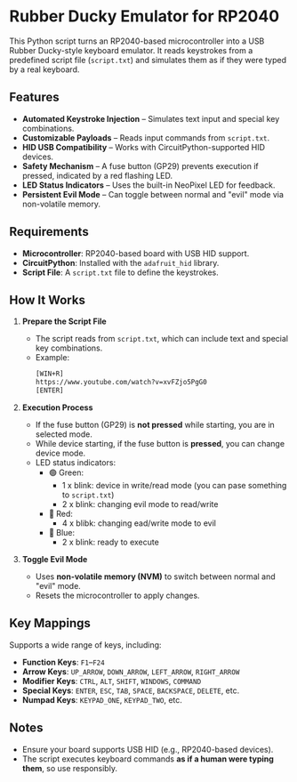 # Rubber Ducky Emulator for RP2040  

This Python script turns an RP2040-based microcontroller into a USB Rubber Ducky-style keyboard emulator. It reads keystrokes from a predefined script file (`script.txt`) and simulates them as if they were typed by a real keyboard.  

## Features  

- **Automated Keystroke Injection** – Simulates text input and special key combinations.  
- **Customizable Payloads** – Reads input commands from `script.txt`.  
- **HID USB Compatibility** – Works with CircuitPython-supported HID devices.  
- **Safety Mechanism** – A fuse button (GP29) prevents execution if pressed, indicated by a red flashing LED.  
- **LED Status Indicators** – Uses the built-in NeoPixel LED for feedback.  
- **Persistent Evil Mode** – Can toggle between normal and "evil" mode via non-volatile memory.  

## Requirements  

- **Microcontroller**: RP2040-based board with USB HID support.  
- **CircuitPython**: Installed with the `adafruit_hid` library.  
- **Script File**: A `script.txt` file to define the keystrokes.  

## How It Works  

1. **Prepare the Script File**  
   - The script reads from `script.txt`, which can include text and special key combinations.  
   - Example:  
     ```txt
     [WIN+R]
     https://www.youtube.com/watch?v=xvFZjo5PgG0
     [ENTER]
     ```
  
2. **Execution Process**  
   - If the fuse button (GP29) is **not pressed** while starting, you are in selected mode.  
   - While device starting, if the fuse button is **pressed**, you can change device mode.  
   - LED status indicators:  
     - 🟢 Green: 
        - 1 x blink: device in write/read mode (you can pase something to `script.txt`)
        - 2 x blink: changing evil mode to read/write
     - 🔴 Red:
        - 4 x blibk: changing ead/write mode to evil
     - 🔵 Blue:
        -  2 x blink: ready to execute

3. **Toggle Evil Mode**  
   - Uses **non-volatile memory (NVM)** to switch between normal and "evil" mode.  
   - Resets the microcontroller to apply changes.  

## Key Mappings  

Supports a wide range of keys, including:  

- **Function Keys**: `F1`–`F24`  
- **Arrow Keys**: `UP_ARROW`, `DOWN_ARROW`, `LEFT_ARROW`, `RIGHT_ARROW`  
- **Modifier Keys**: `CTRL`, `ALT`, `SHIFT`, `WINDOWS`, `COMMAND`  
- **Special Keys**: `ENTER`, `ESC`, `TAB`, `SPACE`, `BACKSPACE`, `DELETE`, etc.  
- **Numpad Keys**: `KEYPAD_ONE`, `KEYPAD_TWO`, etc.  

## Notes  

- Ensure your board supports USB HID (e.g., RP2040-based devices).  
- The script executes keyboard commands **as if a human were typing them**, so use responsibly.  
